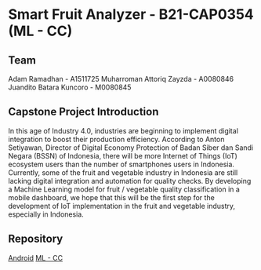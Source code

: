 # Smart Fruit Analyzer - B21-CAP0354 (ML - CC)

## Team

Adam Ramadhan - A1511725
Muharroman Attoriq Zayzda - A0080846
Juandito Batara Kuncoro - M0080845

## Capstone Project Introduction

In this age of Industry 4.0, industries are beginning to implement digital integration to boost their production efficiency. According to Anton Setiyawan, Director of Digital Economy Protection of Badan Siber dan Sandi Negara (BSSN) of Indonesia, there will be more Internet of Things (IoT) ecosystem users than the number of smartphones users in Indonesia.
Currently, some of the fruit and vegetable industry in Indonesia are still lacking digital integration and automation for quality checks. By developing a Machine Learning model for fruit / vegetable quality classification in a mobile dashboard, we hope that this will be the first step for the development of IoT implementation in the fruit and vegetable industry, especially in Indonesia.

## Repository

[Android](https://github.com/adamramadhn/B21-CAP0354)
[ML - CC](https://github.com/JurgenStr/B21-CAP0354-ML-CC)

